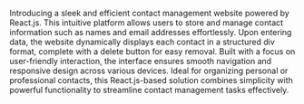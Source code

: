 Introducing a sleek and efficient contact management website powered by React.js. This intuitive platform allows users to store and manage contact information such as names and email addresses effortlessly. Upon entering data, the website dynamically displays each contact in a structured div format, complete with a delete button for easy removal. Built with a focus on user-friendly interaction, the interface ensures smooth navigation and responsive design across various devices. Ideal for organizing personal or professional contacts, this React.js-based solution combines simplicity with powerful functionality to streamline contact management tasks effectively.

